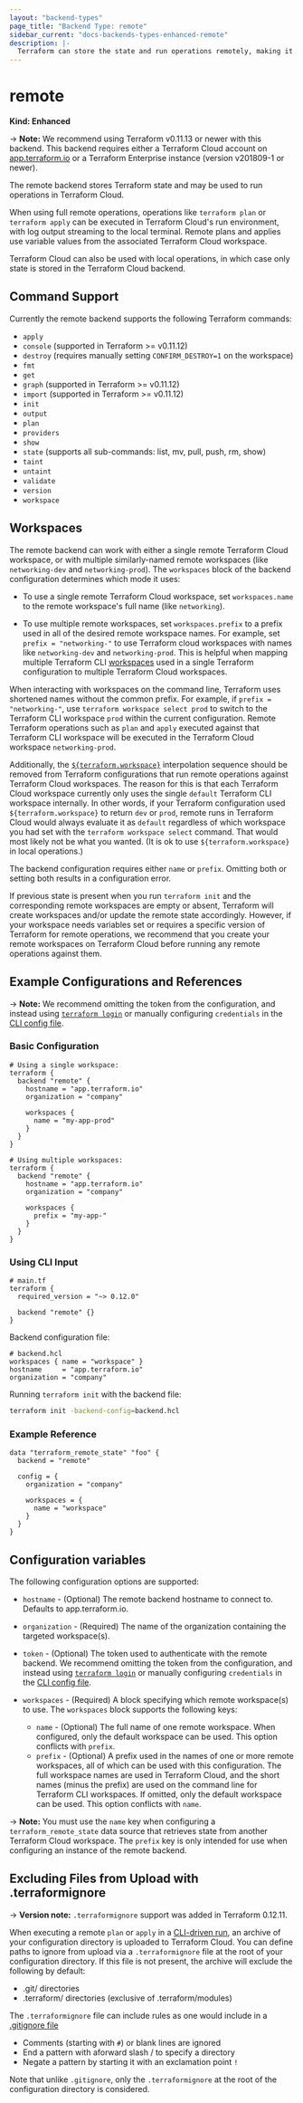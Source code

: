 ```yaml
---
layout: "backend-types"
page_title: "Backend Type: remote"
sidebar_current: "docs-backends-types-enhanced-remote"
description: |-
  Terraform can store the state and run operations remotely, making it easier to version and work with in a team.
---
```


# remote

**Kind: Enhanced**

-> **Note:** We recommend using Terraform v0.11.13 or newer with this
backend. This backend requires either a Terraform Cloud account on
[app.terraform.io](https://app.terraform.io) or a Terraform Enterprise instance
(version v201809-1 or newer).

The remote backend stores Terraform state and may be used to run operations in Terraform Cloud.

When using full remote operations, operations like `terraform plan` or `terraform apply` can be executed in Terraform
Cloud's run environment, with log output streaming to the local terminal. Remote plans and applies use variable values from the associated Terraform Cloud workspace. 

Terraform Cloud can also be used with local operations, in which case only state is stored in the Terraform Cloud backend.

## Command Support

Currently the remote backend supports the following Terraform commands:

- `apply`
- `console` (supported in Terraform >= v0.11.12)
- `destroy` (requires manually setting `CONFIRM_DESTROY=1` on the workspace)
- `fmt`
- `get`
- `graph` (supported in Terraform >= v0.11.12)
- `import` (supported in Terraform >= v0.11.12)
- `init`
- `output`
- `plan`
- `providers`
- `show`
- `state` (supports all sub-commands: list, mv, pull, push, rm, show)
- `taint`
- `untaint`
- `validate`
- `version`
- `workspace`

## Workspaces

The remote backend can work with either a single remote Terraform Cloud workspace,
or with multiple similarly-named remote workspaces (like `networking-dev`
and `networking-prod`). The `workspaces` block of the backend configuration
determines which mode it uses:

- To use a single remote Terraform Cloud workspace, set `workspaces.name` to the
  remote workspace's full name (like `networking`).

- To use multiple remote workspaces, set `workspaces.prefix` to a prefix used in
  all of the desired remote workspace names. For example, set
  `prefix = "networking-"` to use Terraform cloud workspaces with
  names like `networking-dev` and `networking-prod`. This is helpful when
  mapping multiple Terraform CLI [workspaces](../../state/workspaces.html)
  used in a single Terraform configuration to multiple Terraform Cloud
  workspaces.

When interacting with workspaces on the command line, Terraform uses
shortened names without the common prefix. For example, if
`prefix = "networking-"`, use `terraform workspace select prod` to switch to
the Terraform CLI workspace `prod` within the current configuration. Remote
Terraform operations such as `plan` and `apply` executed against that Terraform
CLI workspace will be executed in the Terraform Cloud workspace `networking-prod`.

Additionally, the [`${terraform.workspace}`](../../state/workspaces.html#current-workspace-interpolation)
interpolation sequence should be removed from Terraform configurations that run
remote operations against Terraform Cloud workspaces. The reason for this is that
each Terraform Cloud workspace currently only uses the single `default` Terraform
CLI workspace internally. In other words, if your Terraform configuration
used `${terraform.workspace}` to return `dev` or `prod`, remote runs in Terraform Cloud
would always evaluate it as `default` regardless of
which workspace you had set with the `terraform workspace select` command. That
would most likely not be what you wanted. (It is ok to use `${terraform.workspace}`
in local operations.)

The backend configuration requires either `name` or `prefix`. Omitting both or
setting both results in a configuration error.

If previous state is present when you run `terraform init` and the corresponding
remote workspaces are empty or absent, Terraform will create workspaces and/or
update the remote state accordingly. However, if your workspace needs variables
set or requires a specific version of Terraform for remote operations, we
recommend that you create your remote workspaces on Terraform Cloud before
running any remote operations against them.

## Example Configurations and References

->  **Note:** We recommend omitting the token from the configuration, and instead using
  [`terraform login`](/docs/commands/login.html) or manually configuring
  `credentials` in the [CLI config file](/docs/commands/cli-config.html#credentials).

### Basic Configuration

```hcl
# Using a single workspace:
terraform {
  backend "remote" {
    hostname = "app.terraform.io"
    organization = "company"

    workspaces {
      name = "my-app-prod"
    }
  }
}

# Using multiple workspaces:
terraform {
  backend "remote" {
    hostname = "app.terraform.io"
    organization = "company"

    workspaces {
      prefix = "my-app-"
    }
  }
}
```

### Using CLI Input

```hcl
# main.tf
terraform {
  required_version = "~> 0.12.0"

  backend "remote" {}
}
```

Backend configuration file:

```hcl
# backend.hcl
workspaces { name = "workspace" }
hostname     = "app.terraform.io"
organization = "company"
```

Running `terraform init` with the backend file:

```sh
terraform init -backend-config=backend.hcl
```

### Example Reference

```hcl
data "terraform_remote_state" "foo" {
  backend = "remote"

  config = {
    organization = "company"

    workspaces = {
      name = "workspace"
    }
  }
}
```

## Configuration variables

The following configuration options are supported:

* `hostname` - (Optional) The remote backend hostname to connect to. Defaults
  to app.terraform.io.
* `organization` - (Required) The name of the organization containing the
  targeted workspace(s).
* `token` - (Optional) The token used to authenticate with the remote backend.
  We recommend omitting the token from the configuration, and instead using
  [`terraform login`](/docs/commands/login.html) or manually configuring
  `credentials` in the
  [CLI config file](/docs/commands/cli-config.html#credentials).
* `workspaces` - (Required) A block specifying which remote workspace(s) to use.
  The `workspaces` block supports the following keys:

  * `name` - (Optional) The full name of one remote workspace. When configured,
    only the default workspace can be used. This option conflicts with `prefix`.
  * `prefix` - (Optional) A prefix used in the names of one or more remote
    workspaces, all of which can be used with this configuration. The full
    workspace names are used in Terraform Cloud, and the short names
    (minus the prefix) are used on the command line for Terraform CLI workspaces.
    If omitted, only the default workspace can be used. This option conflicts with `name`.
    
->  **Note:** You must use the `name` key when configuring a `terraform_remote_state`
data source that retrieves state from another Terraform Cloud workspace. The `prefix` key is only
intended for use when configuring an instance of the remote backend.

## Excluding Files from Upload with .terraformignore

-> **Version note:** `.terraformignore` support was added in Terraform 0.12.11.

When executing a remote `plan` or `apply` in a [CLI-driven run](/docs/cloud/run/cli.html),
an archive of your configuration directory is uploaded to Terraform Cloud. You can define
paths to ignore from upload via a `.terraformignore` file at the root of your configuration directory. If this file is not present, the archive will exclude the following by default:

* .git/ directories
* .terraform/ directories (exclusive of .terraform/modules)

The `.terraformignore` file can include rules as one would include in a
[.gitignore file](https://git-scm.com/book/en/v2/Git-Basics-Recording-Changes-to-the-Repository#Ignoring-Files)


* Comments (starting with `#`) or blank lines are ignored
* End a pattern with aforward slash / to specify a directory
* Negate a pattern by starting it with an exclamation point `!`

Note that unlike `.gitignore`, only the `.terraformignore` at the root of the configuration
directory is considered.
